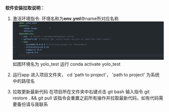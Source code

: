 **软件安装拉取说明：**

1. 激活环境指令:
环境名称为**env.yml**中name所对应名称
![alt text](image.png)
如图环境名为 yolo_test
运行 conda activate yolo_test

2. 运行app
进入项目文件夹， cd 'path to project'， 'path to project' 为系统中的路径名

3. 拉取更新最新代码
在项目所在文件夹中右键点击 git bash
输入指令 git restore . && git pull
该指令会重置之前所有操作并拉取最新代码，如有代码需要备份请与我联系

